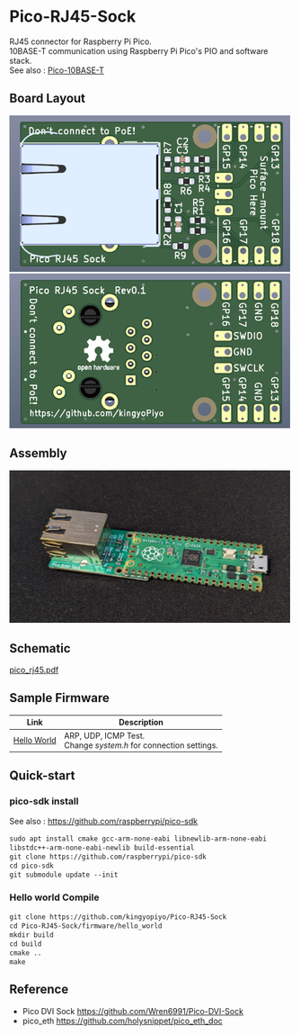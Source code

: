 # Pico-RJ45-Sock

RJ45 connector for Raspberry Pi Pico.  
10BASE-T communication using Raspberry Pi Pico's PIO and software stack.  
See also : [Pico-10BASE-T](https://github.com/kingyoPiyo/Pico-10BASE-T "Pico-10BASE-T")

## Board Layout
<img src="img/board_f.png" width="500">  
<img src="img/board_b.png" width="500">  

## Assembly
<img src="img/assembly.jpg" width="500">  

## Schematic
[pico_rj45.pdf](kicad/pico_rj45.pdf "Schematic")

## Sample Firmware
| Link | Description |
| ---- | ---- |
| [Hello World](firmware/hello_world/ "hello_world") | ARP, UDP, ICMP Test.<br>Change *system.h* for connection settings.|

## Quick-start

### pico-sdk install
See also : https://github.com/raspberrypi/pico-sdk
```
sudo apt install cmake gcc-arm-none-eabi libnewlib-arm-none-eabi libstdc++-arm-none-eabi-newlib build-essential
git clone https://github.com/raspberrypi/pico-sdk
cd pico-sdk
git submodule update --init
```
### Hello world Compile
```
git clone https://github.com/kingyopiyo/Pico-RJ45-Sock
cd Pico-RJ45-Sock/firmware/hello_world
mkdir build
cd build
cmake ..
make
```

## Reference
* Pico DVI Sock https://github.com/Wren6991/Pico-DVI-Sock
* pico_eth https://github.com/holysnippet/pico_eth_doc
